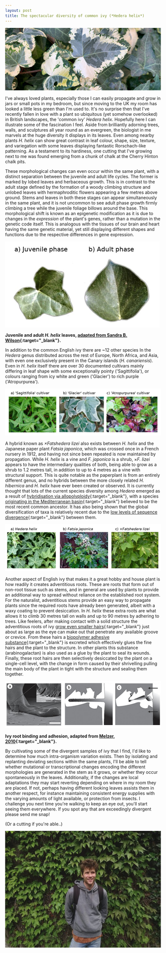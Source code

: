 ```yaml
---
layout: post
title: The spectacular diversity of common ivy (*Hedera helix*)
---
```


![Sustained ivy growth on a local wall](/assets/ivy_variation.jpg)

I've always loved plants, especially those I can easily propagate and grow in jars or small pots in my bedroom, but since moving to the UK my room has looked a little less green than I'm used to. It's no surprise then that I've recently fallen in love with a plant so ubiquitous (yet somehow overlooked) in British landscapes, the 'common ivy' *Hedera helix*. Hopefully here I can illustrate some of the fascination I feel. Aside from brilliantly adorning trees, walls, and sculptures all year round as an evergreen, the biologist in me marvels at the huge diversity it displays in its leaves. Even among nearby plants *H. helix* can show great contrast in leaf colour, shape, size, texture, and variegation with some leaves displaying fantastic Rorschach-like patterning. As a testament to its hardiness, one cutting that I've growing next to me was found emerging from a chunk of chalk at the Cherry Hinton chalk pits.



These morphological changes can even occur within the same plant, with a distinct separation between the juvenile and adult life cycles. The former is marked by lobed leaves and herbaceous  growth. This is in contrast to the adult stage defined by the formation of a woody climbing structure and unlobed leaves with hermaphroditic flowers appearing a few metres above ground. Stems and leaves in both these stages can appear simultaneously in the same plant, and it is not uncommon to see adult phase growth firmly climbing a tree while the juvenile foliage billows around the base. This morphological shift is known as an epigenetic modification as it is due to changes in the _expression_ of the plant's genes, rather than a mutation in the genetic code itself. This is analogous with the tissues of our brain and heart having the same genetic material, yet still displaying different shapes and functions due to the respective differences in gene expression.

![Juvenile and adult _H. helix_ leaves](/assets/phase_leaf_morphologies.jpg)

**Juvenile and adult _H. helix_ leaves, [adapted from Sandra B. Wilson](https://irrecenvhort.ifas.ufl.edu/plant-prop-glossary/03-genetic-selection/17-genetic-phasechange.html){:target="_blank"}.**



In addition to the common English ivy there are ~12 other species In the *Hedera* genus distributed across the rest of Europe, North Africa, and Asia, with even one exclusively present in the Canary islands (*H. canariensis*). Even in *H. helix* itself there are over 30 documented cultivars mainly differing in leaf shape with some exceptionally pointy ('Sagittifolia'), or colours ranging from icy white and green ('Glacier') to rich purple ('Atropurpurea').

![Ivy cultivars](/assets/ivy_cultivars.jpg)



A hybrid known as *×Fatshedera lizei* also exists between *H. helix* and the Japanese paper plant *Fatsia japonica*, which was crossed once in a French nursery in 1912, and having not since been repeated is now maintained by propagation. While *H. helix* is a vine and *F. japonica* is a shrub, ×*F. lizei* appears to have the intermediary qualities of both, being able to grow as a shrub to 1.2 metres tall, in addition to up to 4 metres as a vine with structural support. This is quite notable as  the paperplant is from an entirely different genus, and no hybrids between the more closely related *H. hibernica* and *H. helix* have ever been created or observed. It is currently thought that lots of the current species diversity among *Hedera* emerged as a result of [hybridisation via allopolyploidy](http://sciencepress.mnhn.fr/en/periodiques/adansonia/24/2/analyse-morphologique-du-genre-hedera-l-les-lierres-araliaceae-et-implications-taxonomiques){:target="_blank"}, with a species [originating in the Mediterranean basin](https://link.springer.com/article/10.1007/s00606-012-0734-1){:target="_blank"} believed to be the most recent common ancestor. It has also being shown that the global diversification of taxa is relatively recent due to the [low levels of sequence divergence](http://www.journals.uchicago.edu/doi/10.1086/375423){:target="_blank"} between them.

![Ivy hybrid with the Japanese paperplant](/assets/lizei_cross.jpg)



Another aspect of English ivy that makes it a great hobby and house plant is how readily it creates adventitious roots. These are roots that form out of non-root tissue such as stems, and in general are used by plants to provide an additional way to spread without reliance on the established root system. For the naturalist, adventitious stems provide an easy way to propagate plants since the required roots have already been generated, albeit with a waxy coating to prevent desiccation. In *H. helix* these extra roots are what allows it to climb 30 metres tall on walls and up to 90 metres by adhering to trees. Like feelers, after making contact with a solid structure the adventitious roots of ivy [grow even smaller hairs](https://www.ncbi.nlm.nih.gov/pmc/articles/PMC2894893/){:target="_blank"} just about as large as the eye can make out that penetrate any available groove or crevice. From these hairs a [biopolymer adhesive substance](https://www.ncbi.nlm.nih.gov/pmc/articles/PMC4988582/){:target="_blank"} is excreted which effectively glues the fine hairs and the plant to the structure. In other plants this substance (arabinogalactan) is also used as a glue by the plant to seal its wounds. Finally, these root hairs are then selectively desiccated by the plant on a single-cell level, with the change in form caused by their shrivelling pulling the main body of the plant in tight with the structure and sealing them together.

![Ivy root binding and adhesion](/assets/ivy_root_binding.jpg)

**Ivy root binding and adhesion, adapted from [Melzer, 2010](https://www.ncbi.nlm.nih.gov/pmc/articles/PMC2894893/){:target="_blank"}.**



By cultivating some of the divergent samples of ivy that I find, I'd like to determine how much intra-organism variation exists. Then by isolating and replanting deviating sections within the same plants, I'll be able to tell whether mutational or transcriptional changes encoding the different morphologies are generated in the stem as it grows, or whether they occur spontaneously in the leaves. Additionally, if the changes are local adaptations they may start reverting depending on where in my room they are placed. If not, perhaps having different looking leaves assists them in another respect, for instance maintaining consistent energy supplies with the varying amounts of light available, or protection from insects. I challenge you next time you're walking to keep an eye out, you'll start seeing them everywhere. If you spot any that are exceedingly divergent please send me snap!

(Or a cutting if you're able..)

![Alex Tokolyi with ivy](/assets/alex_tokolyi_with_ivy.jpg)
